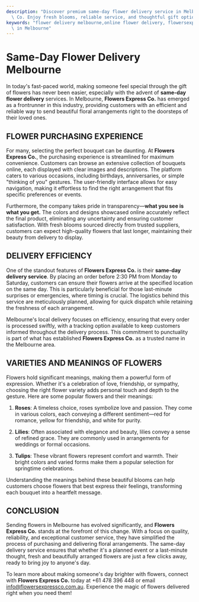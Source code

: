```yaml
---
description: "Discover premium same-day flower delivery service in Melbourne with Flowers Express\
  \ Co. Enjoy fresh blooms, reliable service, and thoughtful gift options."
keywords: "flower delivery melbourne,online flower delivery, flowersexpressco,Send Fresh Flowers\
  \ in Melbourne"
---
```

# Same-Day Flower Delivery Melbourne

In today's fast-paced world, making someone feel special through the gift of flowers has never been easier, especially with the advent of **same-day flower delivery** services. In Melbourne, **Flowers Express Co.** has emerged as a frontrunner in this industry, providing customers with an efficient and reliable way to send beautiful floral arrangements right to the doorsteps of their loved ones.

## FLOWER PURCHASING EXPERIENCE

For many, selecting the perfect bouquet can be daunting. At **Flowers Express Co.**, the purchasing experience is streamlined for maximum convenience. Customers can browse an extensive collection of bouquets online, each displayed with clear images and descriptions. The platform caters to various occasions, including birthdays, anniversaries, or simple "thinking of you" gestures. The user-friendly interface allows for easy navigation, making it effortless to find the right arrangement that fits specific preferences or events. 

Furthermore, the company takes pride in transparency—**what you see is what you get.** The colors and designs showcased online accurately reflect the final product, eliminating any uncertainty and ensuring customer satisfaction. With fresh blooms sourced directly from trusted suppliers, customers can expect high-quality flowers that last longer, maintaining their beauty from delivery to display.

## DELIVERY EFFICIENCY

One of the standout features of **Flowers Express Co.** is their **same-day delivery service**. By placing an order before 2:30 PM from Monday to Saturday, customers can ensure their flowers arrive at the specified location on the same day. This is particularly beneficial for those last-minute surprises or emergencies, where timing is crucial. The logistics behind this service are meticulously planned, allowing for quick dispatch while retaining the freshness of each arrangement.

Melbourne's local delivery focuses on efficiency, ensuring that every order is processed swiftly, with a tracking option available to keep customers informed throughout the delivery process. This commitment to punctuality is part of what has established **Flowers Express Co.** as a trusted name in the Melbourne area.

## VARIETIES AND MEANINGS OF FLOWERS

Flowers hold significant meanings, making them a powerful form of expression. Whether it's a celebration of love, friendship, or sympathy, choosing the right flower variety adds personal touch and depth to the gesture. Here are some popular flowers and their meanings:

1. **Roses**: A timeless choice, roses symbolize love and passion. They come in various colors, each conveying a different sentiment—red for romance, yellow for friendship, and white for purity.
   
2. **Lilies**: Often associated with elegance and beauty, lilies convey a sense of refined grace. They are commonly used in arrangements for weddings or formal occasions.

3. **Tulips**: These vibrant flowers represent comfort and warmth. Their bright colors and varied forms make them a popular selection for springtime celebrations.

Understanding the meanings behind these beautiful blooms can help customers choose flowers that best express their feelings, transforming each bouquet into a heartfelt message.

## CONCLUSION

Sending flowers in Melbourne has evolved significantly, and **Flowers Express Co.** stands at the forefront of this change. With a focus on quality, reliability, and exceptional customer service, they have simplified the process of purchasing and delivering floral arrangements. The same-day delivery service ensures that whether it's a planned event or a last-minute thought, fresh and beautifully arranged flowers are just a few clicks away, ready to bring joy to anyone's day.

To learn more about making someone's day brighter with flowers, connect with **Flowers Express Co.** today at +61 478 396 448 or email info@flowersexpressco.com.au. Experience the magic of flowers delivered right when you need them!
